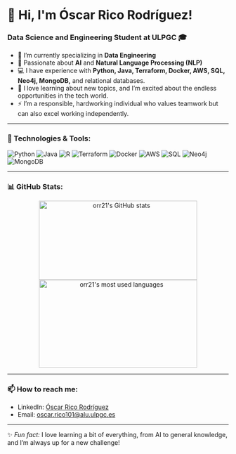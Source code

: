 # 👋 Hi, I'm Óscar Rico Rodríguez!

### Data Science and Engineering Student at ULPGC 🎓
- 🌱 I’m currently specializing in **Data Engineering**
- 🤖 Passionate about **AI** and **Natural Language Processing (NLP)**
- 💻 I have experience with **Python, Java, Terraform, Docker, AWS, SQL, Neo4j, MongoDB,** and relational databases.
- 🚀 I love learning about new topics, and I’m excited about the endless opportunities in the tech world.
- ⚡ I’m a responsible, hardworking individual who values teamwork but can also excel working independently.

---

### 🔧 Technologies & Tools:
![Python](https://img.shields.io/badge/-Python-FFD43B?style=flat&logo=python&logoColor=blue)
![Java](https://img.shields.io/badge/-Java-ED8B00?style=flat&logo=java&logoColor=white)
![R](https://img.shields.io/badge/-R-%23276DC3.svg?style=flat&logo=r&logoColor=white)
![Terraform](https://img.shields.io/badge/-Terraform-623CE4?style=flat&logo=terraform)
![Docker](https://img.shields.io/badge/-Docker-2496ED?style=flat&logo=docker&logoColor=white)
![AWS](https://img.shields.io/badge/-AWS-FF9900?style=flat&logo=amazonaws&logoColor=white)
![SQL](https://img.shields.io/badge/-SQL-336791?style=flat&logo=postgresql&logoColor=white)
![Neo4j](https://img.shields.io/badge/-Neo4j-008CC1?style=flat&logo=neo4j&logoColor=white)
![MongoDB](https://img.shields.io/badge/-MongoDB-47A248?style=flat&logo=mongodb&logoColor=white)

---

### 📊 GitHub Stats:
<p align="center">
  <img height="180em" width="360em" src="https://github-readme-stats.vercel.app/api?username=orr21&show_icons=true&theme=yellow&hide_border=true&count_private=true" alt="orr21's GitHub stats" />
  <img height="200em" width="360em" src="https://github-readme-stats.vercel.app/api/top-langs/?username=orr21&layout=compact&theme=yellow&hide_border=true" alt="orr21's most used languages" />
</p>

---

### 📫 How to reach me:
- LinkedIn: [Óscar Rico Rodríguez](https://www.linkedin.com/in/orr21/)
- Email: [oscar.rico101@alu.ulpgc.es](mailto:oscar.rico101@alu.ulpgc.es)

---
✨ *Fun fact:* I love learning a bit of everything, from AI to general knowledge, and I’m always up for a new challenge!
